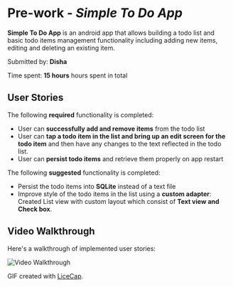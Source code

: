 # Pre-work - *Simple To Do App*

**Simple To Do App** is an android app that allows building a todo list and basic todo items management functionality including adding new items, editing and deleting an existing item.

Submitted by: **Disha**

Time spent: **15 hours** hours spent in total

## User Stories

The following **required** functionality is completed:

* User can **successfully add and remove items** from the todo list
* User can **tap a todo item in the list and bring up an edit screen for the todo item** and then have any changes to the text reflected in the todo list.
* User can **persist todo items** and retrieve them properly on app restart

The following **suggested** functionality is completed:

 - Persist the todo items into **SQLite** instead of a text file
 - Improve style of the todo items in the list using a **custom adapter**:
    Created List view with custom layout which consist of **Text view and Check    box**.

## Video Walkthrough 

Here's a walkthrough of implemented user stories:

<img src="http://i.imgur.com/YAuV1YL.gif"  title='Video Walkthrough' width='' alt='Video Walkthrough' />


GIF created with [LiceCap](http://www.cockos.com/licecap/).

